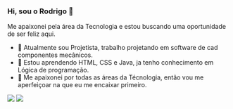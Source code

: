 

### Hi, sou o Rodrigo 👋
Me apaixonei pela área da Tecnologia e estou buscando uma oportunidade de ser feliz aqui.
- 🔭 Atualmente sou Projetista, trabalho projetando em software de cad componentes mecânicos.
- 🌱 Estou aprendendo HTML, CSS e Java, ja tenho conhecimento em Lógica de programação.
- 🤝 Me apaixonei por todas as áreas da Técnologia, então vou me aperfeiçoar na que eu me encaixar primeiro.



[<img src="https://img.shields.io/badge/linkedin-%230077B5.svg?&style=for-the-badge&logo=linkedin&logoColor=white" />](https://www.linkedin.com/in/rodrigo-fernando-b47747148/) [<img src = "https://img.shields.io/badge/instagram-%23E4405F.svg?&style=for-the-badge&logo=instagram&logoColor=white">](https://www.instagram.com/eur.fernando/)
